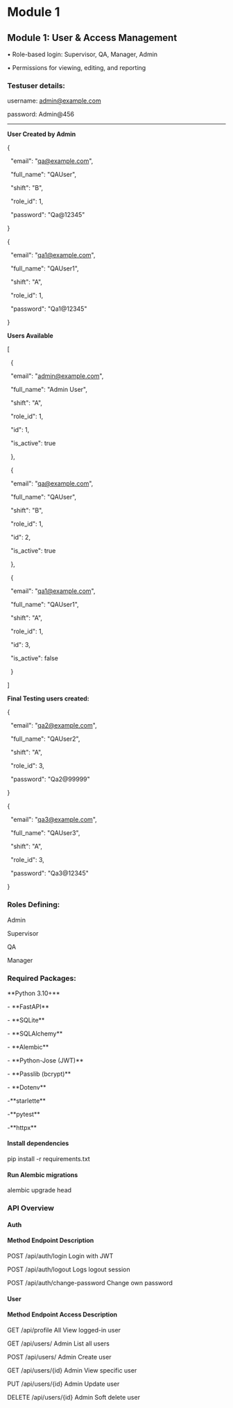 # **Module 1**



## **Module 1: User \& Access Management** 

• Role-based login: Supervisor, QA, Manager, Admin 

• Permissions for viewing, editing, and reporting 



### Testuser details:

username: admin@example.com

password: Admin@456



-------------------------------

**User Created by Admin**

{

&nbsp; "email": "qa@example.com",

&nbsp; "full\_name": "QAUser",

&nbsp; "shift": "B",

&nbsp; "role\_id": 1,

&nbsp; "password": "Qa@12345"

}

{

&nbsp; "email": "qa1@example.com",

&nbsp; "full\_name": "QAUser1",

&nbsp; "shift": "A",

&nbsp; "role\_id": 1,

&nbsp; "password": "Qa1@12345"

}



**Users Available**

\[

&nbsp;   {

&nbsp;       "email": "admin@example.com",

&nbsp;       "full\_name": "Admin User",

&nbsp;       "shift": "A",

&nbsp;       "role\_id": 1,

&nbsp;       "id": 1,

&nbsp;       "is\_active": true

&nbsp;   },

&nbsp;   {

&nbsp;       "email": "qa@example.com",

&nbsp;       "full\_name": "QAUser",

&nbsp;       "shift": "B",

&nbsp;       "role\_id": 1,

&nbsp;       "id": 2,

&nbsp;       "is\_active": true

&nbsp;   },

&nbsp;   {

&nbsp;       "email": "qa1@example.com",

&nbsp;       "full\_name": "QAUser1",

&nbsp;       "shift": "A",

&nbsp;       "role\_id": 1,

&nbsp;       "id": 3,

&nbsp;       "is\_active": false

&nbsp;   }

]





**Final Testing users created:**

{

&nbsp; "email": "qa2@example.com",

&nbsp; "full\_name": "QAUser2",

&nbsp; "shift": "A",

&nbsp; "role\_id": 3,

&nbsp; "password": "Qa2@99999"

}



{

&nbsp; "email": "qa3@example.com",

&nbsp; "full\_name": "QAUser3",

&nbsp; "shift": "A",

&nbsp; "role\_id": 3,

&nbsp; "password": "Qa3@12345"

}



### Roles Defining:

Admin

Supervisor

QA

Manager





### Required Packages:

\*\*Python 3.10+\*\*

\- \*\*FastAPI\*\*

\- \*\*SQLite\*\*

\- \*\*SQLAlchemy\*\*

\- \*\*Alembic\*\*

\- \*\*Python-Jose (JWT)\*\*

\- \*\*Passlib (bcrypt)\*\*

\- \*\*Dotenv\*\*

-\*\*starlette\*\*

-\*\*pytest\*\*

-\*\*httpx\*\*



#### Install dependencies

pip install -r requirements.txt



#### Run Alembic migrations

alembic upgrade head



### API Overview

#### Auth

#### Method	Endpoint	Description

POST	      /api/auth/login	           Login with JWT

POST	     /api/auth/logout	           Logs logout session

POST	     /api/auth/change-password	   Change own password



#### User

#### Method	Endpoint	Access	Description

GET	       /api/profile	             All	View logged-in user

GET	      /api/users/	             Admin	List all users

POST	     /api/users/	             Admin	Create user

GET	    /api/users/{id}	             Admin	View specific user

PUT	   /api/users/{id}	            Admin	Update user

DELETE	  /api/users/{id}	            Admin	Soft delete user






